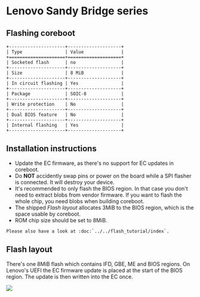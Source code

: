 # Lenovo Sandy Bridge series

## Flashing coreboot
```eval_rst
+---------------------+--------------------+
| Type                | Value              |
+=====================+====================+
| Socketed flash      | no                 |
+---------------------+--------------------+
| Size                | 8 MiB              |
+---------------------+--------------------+
| In circuit flashing | Yes                |
+---------------------+--------------------+
| Package             | SOIC-8             |
+---------------------+--------------------+
| Write protection    | No                 |
+---------------------+--------------------+
| Dual BIOS feature   | No                 |
+---------------------+--------------------+
| Internal flashing   | Yes                |
+---------------------+--------------------+
```

## Installation instructions
* Update the EC firmware, as there's no support for EC updates in coreboot.
* Do **NOT** accidently swap pins or power on the board while a SPI flasher
  is connected. It will destroy your device.
* It's recommended to only flash the BIOS region. In that case you don't
  need to extract blobs from vendor firmware.
  If you want to flash the whole chip, you need blobs when building
  coreboot.
* The shipped *Flash layout* allocates 3MiB to the BIOS region, which is the space
  usable by coreboot.
* ROM chip size should be set to 8MiB.

```eval_rst
Please also have a look at :doc:`../../flash_tutorial/index`.
```

## Flash layout
There's one 8MiB flash which contains IFD, GBE, ME and BIOS regions.
On Lenovo's UEFI the EC firmware update is placed at the start of the BIOS
region. The update is then written into the EC once.

![][fl]

[fl]: flashlayout_Sandy_Bridge.svg

